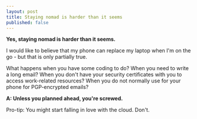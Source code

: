 ```yaml
---
layout: post
title: Staying nomad is harder than it seems
published: false
---
```


**Yes, staying nomad is harder than it seems.**

I would like to believe that my phone can replace my laptop when I'm on the go - but that is only partially true.

What happens when you have some coding to do? When you need to write a long email? When you don't have your security certificates with you to access work-related resources? When you do not normally use for your phone for PGP-encrypted emails?

**A: Unless you planned ahead, you're screwed.**

Pro-tip: You might start falling in love with the cloud. Don't.

